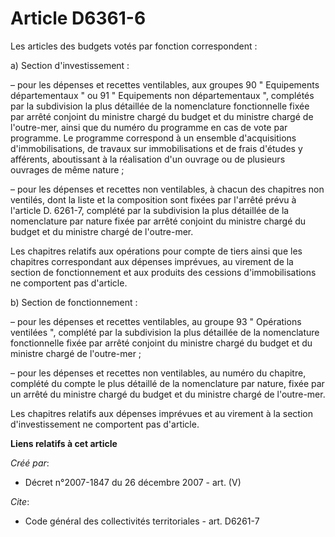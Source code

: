 # Article D6361-6

Les articles des budgets votés par fonction correspondent :

a) Section d'investissement :

– pour les dépenses et recettes ventilables, aux groupes 90 " Equipements départementaux " ou 91 " Equipements non
départementaux ", complétés par la subdivision la plus détaillée de la nomenclature fonctionnelle fixée par arrêté conjoint
du ministre chargé du budget et du ministre chargé de l'outre-mer, ainsi que du numéro du programme en cas de vote par
programme. Le programme correspond à un ensemble d'acquisitions d'immobilisations, de travaux sur immobilisations et de frais
d'études y afférents, aboutissant à la réalisation d'un ouvrage ou de plusieurs ouvrages de même nature ;

– pour les dépenses et recettes non ventilables, à chacun des chapitres non ventilés, dont la liste et la composition sont
fixées par l'arrêté prévu à l'article D. 6261-7, complété par la subdivision la plus détaillée de la nomenclature par nature
fixée par arrêté conjoint du ministre chargé du budget et du ministre chargé de l'outre-mer.

Les chapitres relatifs aux opérations pour compte de tiers ainsi que les chapitres correspondant aux dépenses imprévues, au
virement de la section de fonctionnement et aux produits des cessions d'immobilisations ne comportent pas d'article.

b) Section de fonctionnement :

– pour les dépenses et recettes ventilables, au groupe 93 " Opérations ventilées ", complété par la subdivision la plus
détaillée de la nomenclature fonctionnelle fixée par arrêté conjoint du ministre chargé du budget et du ministre chargé de
l'outre-mer ;

– pour les dépenses et recettes non ventilables, au numéro du chapitre, complété du compte le plus détaillé de la
nomenclature par nature, fixée par un arrêté du ministre chargé du budget et du ministre chargé de l'outre-mer.

Les chapitres relatifs aux dépenses imprévues et au virement à la section d'investissement ne comportent pas d'article.

**Liens relatifs à cet article**

_Créé par_:

  - Décret n°2007-1847 du 26 décembre 2007 - art. (V)

_Cite_:

  - Code général des collectivités territoriales - art. D6261-7
